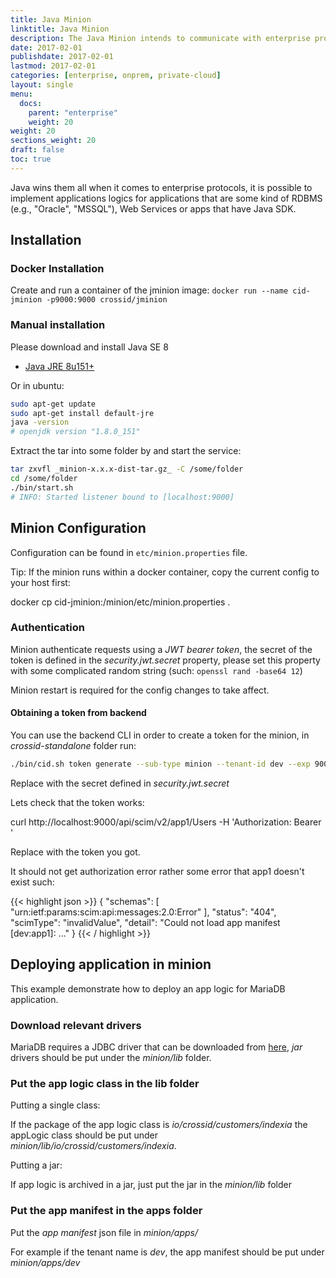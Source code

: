 ```yaml
---
title: Java Minion
linktitle: Java Minion
description: The Java Minion intends to communicate with enterprise protocols such JDBC, WS, etc.
date: 2017-02-01
publishdate: 2017-02-01
lastmod: 2017-02-01
categories: [enterprise, onprem, private-cloud]
layout: single
menu:
  docs:
    parent: "enterprise"
    weight: 20
weight: 20
sections_weight: 20
draft: false
toc: true
---
```


Java wins them all when it comes to enterprise protocols, it is possible to implement applications logics for applications that are some kind of RDBMS (e.g., "Oracle", "MSSQL"),
Web Services or apps that have Java SDK.


## Installation

### Docker Installation

Create and run a container of the jminion image: `docker run --name cid-jminion -p9000:9000 crossid/jminion`

### Manual installation

Please download and install Java SE 8

- [Java JRE 8u151+](http://www.oracle.com/technetwork/java/javase/downloads/jre8-downloads-2133155.html)

Or in ubuntu:

```bash
sudo apt-get update
sudo apt-get install default-jre
java -version
# openjdk version "1.8.0_151"
```


Extract the tar into some folder by and start the service:

```bash
tar zxvfl _minion-x.x.x-dist-tar.gz_ -C /some/folder
cd /some/folder
./bin/start.sh
# INFO: Started listener bound to [localhost:9000]
```

## Minion Configuration

Configuration can be found in `etc/minion.properties` file.


Tip: If the minion runs within a docker container, copy the current config to your host first:

docker cp cid-jminion:/minion/etc/minion.properties .


### Authentication

Minion authenticate requests using a _JWT bearer token_, the secret of the token is defined in the _security.jwt.secret_ property, please set this property with some complicated random string (such: `openssl rand -base64 12`)

Minion restart is required for the config changes to take affect.

#### Obtaining a token from backend

You can use the backend CLI in order to create a token for the minion, in _crossid-standalone_ folder run:

```bash
./bin/cid.sh token generate --sub-type minion --tenant-id dev --exp 900000 --secret <secret>
```

Replace _<secret>_ with the secret defined in _security.jwt.secret_


Lets check that the token works:

curl http://localhost:9000/api/scim/v2/app1/Users -H 'Authorization: Bearer <token>'

Replace _<token>_ with the token you got.

It should not get authorization error rather some error that app1 doesn't exist such:

{{< highlight json >}}
{
  "schemas": [
    "urn:ietf:params:scim:api:messages:2.0:Error"
  ],
  "status": "404",
  "scimType": "invalidValue",
  "detail": "Could not load app manifest [dev:app1]: ..."
}
{{< / highlight >}}

## Deploying application in minion

This example demonstrate how to deploy an app logic for MariaDB application.

### Download relevant drivers

MariaDB requires a JDBC driver that can be downloaded from [here](https://mariadb.com/downloads/connector), _jar_ drivers should be put under the _minion/lib_ folder.

### Put the app logic class in the lib folder

Putting a single class:

If the package of the app logic class is _io/crossid/customers/indexia_ the appLogic class should be put under _minion/lib/io/crossid/customers/indexia_.

Putting a jar:

If app logic is archived in a jar, just put the jar in the _minion/lib_ folder

### Put the app manifest in the apps folder

Put the _app manifest_ json file in _minion/apps/<tenant>_

For example if the tenant name is _dev_, the app manifest should be put under _minion/apps/dev_